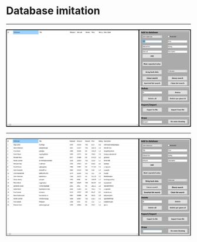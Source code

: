 <h1>Database imitation</h1>
<hr>
<img src="https://raw.githubusercontent.com/teo0098/Database-imitation/master/dbimage.jpg"/>
<hr>
<img src="https://raw.githubusercontent.com/teo0098/Database-imitation/master/dbimage2.jpg"/>

